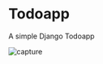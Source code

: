 # Todoapp
A simple Django Todoapp


![capture](https://user-images.githubusercontent.com/33160289/49610921-ecb5a180-f9c5-11e8-8154-a97d1a8be604.PNG)
